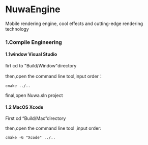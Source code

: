 # NuwaEngine
Mobile rendering engine, cool effects and cutting-edge rendering technology

### 1.Compile Engineering

#### 1.1window Visual Studio

firt cd to "Build/Window"directory

then,open the command line tool,input order：

```
cmake ../..
```

final,open Nuwa.sln project

#### 1.2  MacOS Xcode

First cd “Build/Mac”directory

then,open the command line tool ,input order:

```
cmake -G "Xcode" ../..
```

